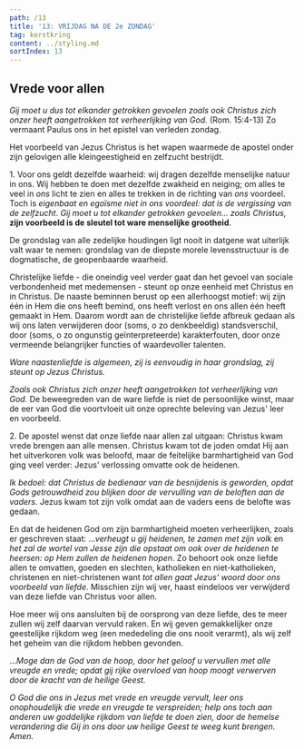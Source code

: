 ```yaml
---
path: /13
title: '13: VRIJDAG NA DE 2e ZONDAG'
tag: kerstkring
content: ../styling.md
sortIndex: 13
---
```


## Vrede voor allen

_Gij moet u dus tot elkander getrokken gevoelen zoals ook Christus zich onzer heeft aangetrokken tot verheerlijking van God._ (Rom. 15:4-13) Zo vermaant Paulus ons in het epistel van verleden zondag.

Het voorbeeld van Jezus Christus is het wapen waarmede de apostel onder zijn gelovigen alle kleingeestigheid en zelfzucht bestrijdt.

1\. Voor ons geldt dezelfde waarheid: wij dragen dezelfde menselijke natuur in ons. Wij hebben te doen met dezelfde zwakheid en neiging; om alles te veel in _ons_ licht te zien en alles te trekken in de richting van _ons_ voordeel. Toch is _eigenbaat en egoïsme niet in ons voordeel: dat is de vergissing van de zelfzucht_. _Gij moet u tot elkander getrokken gevoelen... zoals Christus,_ **zijn voorbeeld is de sleutel tot ware menselijke grootheid**.

De grondslag van alle zedelijke houdingen ligt nooit in datgene wat uiterlijk valt waar te nemen: grondslag van de diepste morele levensstructuur is de dogmatische, de geopenbaarde waarheid.

Christelijke liefde - die oneindig veel verder gaat dan het gevoel van sociale verbondenheid met medemensen - steunt op onze eenheid met Christus en in Christus. De naaste beminnen berust op een allerhoogst motief: wij zijn één in Hem die ons heeft bemind, ons heeft verlost en ons allen één heeft gemaakt in Hem. Daarom wordt aan de christelijke liefde afbreuk gedaan als wij ons laten verwijderen door (soms, o zo denkbeeldig) standsverschil, door (soms, o zo ongunstig geïnterpreteerde) karakterfouten, door onze vermeende belangrijker functies of waardevoller talenten.

_Ware naastenliefde is algemeen, zij is eenvoudig in haar grondslag, zij steunt op Jezus Christus._

_Zoals ook Christus zich onzer heeft aangetrokken tot verheerlijking van God._ De beweegreden van de ware liefde is niet de persoonlijke winst, maar de eer van God die voortvloeit uit onze oprechte beleving van Jezus' leer en voorbeeld.

2\. De apostel wenst dat onze liefde naar allen zal uitgaan: Christus kwam vrede brengen aan alle mensen. Christus kwam tot de joden omdat Hij aan het uitverkoren volk was beloofd, maar de feitelijke barmhartigheid van God ging veel verder: Jezus' verlossing omvatte ook de heidenen.

_Ik bedoel: dat Christus de bedienaar van de besnijdenis is geworden, opdat Gods getrouwdheid zou blijken door de vervulling van de beloften aan de vaders._ Jezus kwam tot zijn volk omdat aan de vaders eens de belofte was gedaan.

En dat de heidenen God om zijn barmhartigheid moeten verheerlijken, zoals er geschreven staat: ..._verheugt u gij heidenen, te zamen met zijn volk_ en _het zal de wortel van Jesse zijn die opstaat om ook over de heidenen te heersen: op Hem zullen de heidenen hopen_. Zo behoort ook onze liefde allen te omvatten, goeden en slechten, katholieken en niet-katholieken, christenen en niet-christenen want _tot allen gaat Jezus' woord door ons voorbeeld van liefde_. Misschien zijn wij ver, haast eindeloos ver verwijderd van deze liefde van Christus voor allen.

Hoe meer wij ons aansluiten bij de oorsprong van deze liefde, des te meer zullen wij zelf daarvan vervuld raken. En wij geven gemakkelijker onze geestelijke rijkdom weg (een mededeling die ons nooit verarmt), als wij zelf het geheim van die rijkdom hebben gevonden.

..._Moge dan de God van de hoop, door het geloof u vervullen met alle vreugde en vrede; opdat gij rijke overvloed van hoop moogt verwerven door de kracht van de heilige Geest._

_O God die ons in Jezus met vrede en vreugde vervult, leer ons onophoudelijk die vrede en vreugde te verspreiden; help ons toch aan anderen uw goddelijke rijkdom van liefde te doen zien, door de hemelse verandering die Gij in ons door uw heilige Geest te weeg kunt brengen. Amen._
